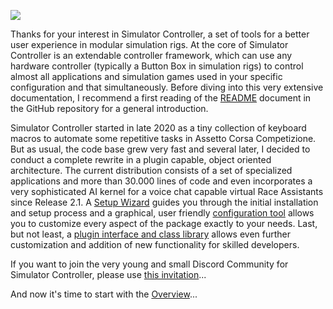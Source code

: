 ![](https://github.com/SeriousOldMan/Simulator-Controller/blob/main/Docs/Images/Splash%20Screen.JPG)

Thanks for your interest in Simulator Controller, a set of tools for a better user experience in modular simulation rigs. At the core of Simulator Controller is an extendable controller framework, which can use any hardware controller (typically a Button Box in simulation rigs) to control almost all applications and simulation games used in your specific configuration and that simultaneously. Before diving into this very extensive documentation, I recommend a first reading of the [README](https://github.com/SeriousOldMan/Simulator-Controller/blob/main/README.md) document in the GitHub repository for a general introduction.

Simulator Controller started in late 2020 as a tiny collection of keyboard macros to automate some repetitive tasks in Assetto Corsa Competizione. But as usual, the code base grew very fast and several later, I decided to conduct a complete rewrite in a plugin capable, object oriented architecture. The current distribution consists of a set of specialized applications and more than 30.000 lines of code and even incorporates a very sophisticated AI kernel for a voice chat capable virtual Race Assistants since Release 2.1. A [Setup Wizard](https://github.com/SeriousOldMan/Simulator-Controller/wiki/Installation-&-Configuration#running-the-setup-tool) guides you through the initial installation and setup process and a graphical, user friendly [configuration tool](https://github.com/SeriousOldMan/Simulator-Controller/wiki/Installation-&-Configuration#configuration) allows you to customize every aspect of the package exactly to your needs. Last, but not least, a [plugin interface and class library](https://github.com/SeriousOldMan/Simulator-Controller/wiki/Development-Overview-&-Concepts) allows even further customization and addition of new functionality for skilled developers.

If you want to join the very young and small Discord Community for Simulator Controller, please use [this invitation](https://discord.gg/5N8JrNr48H)...

And now it's time to start with the [Overview](https://github.com/SeriousOldMan/Simulator-Controller/wiki/Overview)...